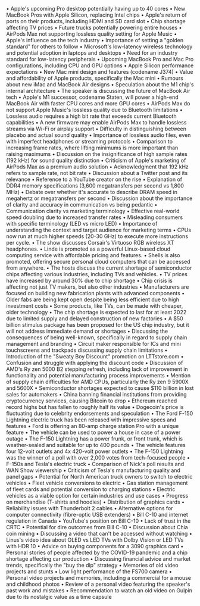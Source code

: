 • Apple's upcoming Pro desktop potentially having up to 40 cores
• New MacBook Pros with Apple Silicon, replacing Intel chips
• Apple's return of ports on their products, including HDMI and SD card slot
• Chip shortage affecting TV prices
• Future trucks potentially powering entire houses
• AirPods Max not supporting lossless quality setting for Apple Music
• Apple's influence on the tech industry
• Importance of setting a "golden standard" for others to follow
• Microsoft's low-latency wireless technology and potential adoption in laptops and desktops
• Need for an industry standard for low-latency peripherals
• Upcoming MacBook Pro and Mac Pro configurations, including CPU and GPU options
• Apple Silicon performance expectations
• New Mac mini design and features (codename J374)
• Value and affordability of Apple products, specifically the Mac mini
• Rumours about new iMac and MacBook Air designs
• Speculation about the M1 chip's internal architecture
• The speaker is discussing the future of MacBook Air tech
• Apple's M1 successor, codename Staten, will power a high-end MacBook Air with faster CPU cores and more GPU cores
• AirPods Max do not support Apple Music's lossless quality due to Bluetooth limitations
• Lossless audio requires a high bit rate that exceeds current Bluetooth capabilities
• A new firmware may enable AirPods Max to handle lossless streams via Wi-Fi or airplay support
• Difficulty in distinguishing between placebo and actual sound quality
• Importance of lossless audio files, even with imperfect headphones or streaming protocols
• Comparison to increasing frame rates, where lifting minimums is more important than raising maximums
• Discussion on the insignificance of high sample rates (192 kHz) for sound quality distinction
• Criticism of Apple's marketing of AirPods Max as a premium audio solution
• Acknowledgment that 192 kHz refers to sample rate, not bit rate
• Discussion about a Twitter post and its relevance
• Reference to a YouTube creator on the rise
• Explanation of DDR4 memory specifications (3,600 megatransfers per second vs 1,800 MHz)
• Debate over whether it's accurate to describe DRAM speed in megahertz or megatransfers per second
• Discussion about the importance of clarity and accuracy in communication vs being pedantic
• Communication clarity vs marketing terminology
• Effective real-world speed doubling due to increased transfer rates
• Misleading consumers with specific terminology (LED vs micro LED)
• Importance of understanding the context and target audience for marketing terms
• CPUs now run at much higher speeds (20-30 GHz) to execute more instructions per cycle.
• The show discusses Corsair's Virtuoso RGB wireless XT headphones.
• Linde is promoted as a powerful Linux-based cloud computing service with affordable pricing and features.
• Shells is also promoted, offering secure personal cloud computers that can be accessed from anywhere.
• The hosts discuss the current shortage of semiconductor chips affecting various industries, including TVs and vehicles.
• TV prices have increased by around 30% due to chip shortage
• Chip crisis is affecting not just TV makers, but also other industries
• Manufacturers are focused on building new fabrication plants with advanced components
• Older fabs are being kept open despite being less efficient due to high investment costs
• Some products, like TVs, can be made with cheaper, older technology
• The chip shortage is expected to last for at least 2022 due to limited supply and delayed construction of new factories
• A $50 billion stimulus package has been proposed for the US chip industry, but it will not address immediate demand or shortages
• Discussing the consequences of being well-known, specifically in regard to supply chain management and branding
• Circuit maker responsible for ICs and mini touchscreens and trackpads discussing supply chain limitations
• Introduction of the "Sweaty Boy Discount" promotion on LTTstore.com
• Confusion and struggle with applying the discount code
• Discussion of AMD's Ry zen 5000 B2 stepping refresh, including lack of improvement in functionality and potential manufacturing process improvements
• Mention of supply chain difficulties for AMD CPUs, particularly the Ry zen 9 5900X and 5600X
• Semiconductor shortages expected to cause $110 billion in lost sales for automakers
• China banning financial institutions from providing cryptocurrency services, causing Bitcoin to drop
• Ethereum reached record highs but has fallen to roughly half its value
• Dogecoin's price is fluctuating due to celebrity endorsements and speculation
• The Ford F-150 Lightning electric truck has been released with impressive specs and features
• Ford is offering an 80-amp charge station Pro with a unique feature
• The vehicle can be used to power a house in case of a power outage
• The F-150 Lightning has a power frunk, or front trunk, which is weather-sealed and suitable for up to 400 pounds
• The vehicle features four 12-volt outlets and 4x 420-volt power outlets
• The F-150 Lightning was the winner of a poll with over 2,000 votes from tech-focused people
• F-150s and Tesla's electric truck
• Comparison of Nick's poll results and WAN Show viewership
• Criticism of Tesla's manufacturing quality and panel gaps
• Potential for North American truck owners to switch to electric vehicles
• Fleet vehicle conversions to electric
• Gas station management of fleet cards and potential conversion to charging stations
• Electric vehicles as a viable option for certain industries and use cases
• Progress on merchandise (T-shirts and hoodies)
• Distribution of graphics cards
• Reliability issues with Thunderbolt 2 cables
• Alternative options for computer connectivity (fibre-optic USB extenders)
• Bill C-10 and internet regulation in Canada
• YouTube's position on Bill C-10
• Lack of trust in the CRTC
• Potential for dire outcomes from Bill C-10
• Discussion about Chia coin mining
• Discussing a video that can't be accessed without watching
• Linus's video idea about OLED vs LED TVs with Dolby Vision or LED TVs with HDR 10
• Advice on buying components for a 3090 graphics card
• Personal stories of people affected by the COVID-19 pandemic and a chip shortage affecting car production
• Discussing financial advice and market trends, specifically the "buy the dip" strategy
• Memories of old video projects and stunts
• Low light performance of the FS700 camera
• Personal video projects and memories, including a commercial for a mouse and childhood photos
• Review of a personal video featuring the speaker's past work and mistakes
• Recommendation to watch an old video on Gulpin due to its nostalgic value as a time capsule